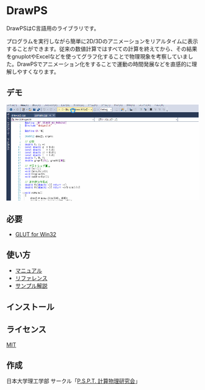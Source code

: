 ﻿DrawPS
======
DrawPSはC言語用のライブラリです。

プログラムを実行しながら簡単に2D/3Dのアニメーションをリアルタイムに表示することができます。従来の数値計算ではすべての計算を終えてから、その結果をgnuplotやExcelなどを使ってグラフ化することで物理現象を考察していました。DrawPSでアニメーション化をすることで運動の時間発展などを直感的に理解しやすくなります。

## デモ
![](/demo.gif)

## 必要
- [GLUT for Win32](http://user.xmission.com/~nate/glut.html)

## 使い方
- [マニュアル](http://www23.atwiki.jp/pspt/pages/34.html)
- [リファレンス](http://www23.atwiki.jp/pspt/pages/35.html)
- [サンプル解説](http://www23.atwiki.jp/pspt/pages/36.html)

## インストール

## ライセンス
[MIT](/LICENSE)

## 作成
日本大学理工学部 サークル「[P.S.P.T. 計算物理研究会](http://www23.atwiki.jp/pspt/)」
